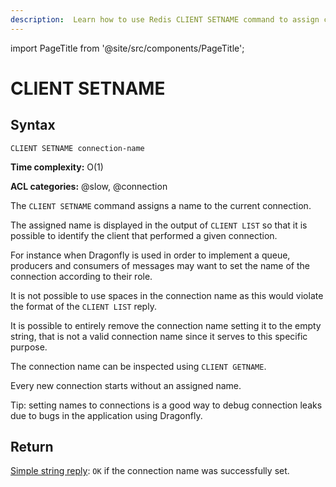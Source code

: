 ```yaml
---
description:  Learn how to use Redis CLIENT SETNAME command to assign connection a name.
---
```


import PageTitle from '@site/src/components/PageTitle';

# CLIENT SETNAME

<PageTitle title="Redis CLIENT SETNAME Command (Documentation) | Dragonfly" />

## Syntax

    CLIENT SETNAME connection-name

**Time complexity:** O(1)

**ACL categories:** @slow, @connection

The `CLIENT SETNAME` command assigns a name to the current connection.

The assigned name is displayed in the output of `CLIENT LIST` so that it is possible to identify the client that performed a given connection.

For instance when Dragonfly is used in order to implement a queue, producers and consumers of messages may want to set the name of the connection according to their role.

It is not possible to use spaces in the connection name as this would violate the format of the `CLIENT LIST` reply.

It is possible to entirely remove the connection name setting it to the empty string, that is not a valid connection name since it serves to this specific purpose.

The connection name can be inspected using `CLIENT GETNAME`.

Every new connection starts without an assigned name.

Tip: setting names to connections is a good way to debug connection leaks due to bugs in the application using Dragonfly.

## Return

[Simple string reply](https://redis.io/docs/reference/protocol-spec/#simple-strings): `OK` if the connection name was successfully set.
